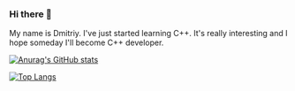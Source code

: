 ### Hi there 👋

My name is Dmitriy. I've just started learning C++. It's really interesting and I hope someday I'll become C++ developer.

[![Anurag's GitHub stats](https://github-readme-stats.vercel.app/api?username=posdima)](https://github.com/anuraghazra/github-readme-stats)

[![Top Langs](https://github-readme-stats.vercel.app/api/top-langs/?username=posdima&layout=compact)](https://github.com/anuraghazra/github-readme-stats)
